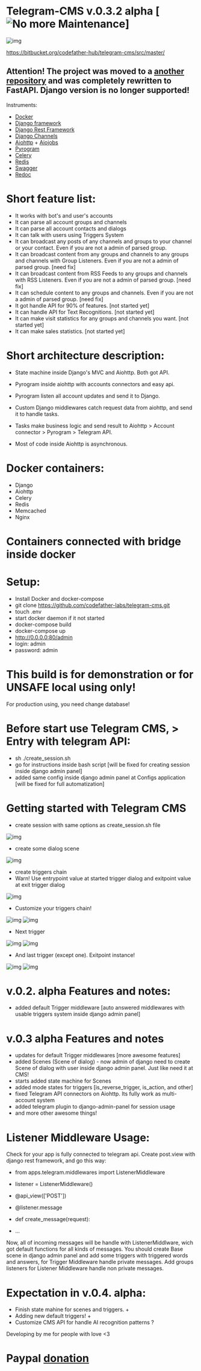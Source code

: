 # Telegram-CMS v.0.3.2 alpha  [![No more Maintenance](https://img.shields.io/badge/Maintained-red.svg)]

![img](http://dl3.joxi.net/drive/2019/12/06/0029/3762/1904306/06/08fa2e0135.jpg)

https://bitbucket.org/codefather-hub/telegram-cms/src/master/


## Attention! The project was moved to a [another repository](https://bitbucket.org/codefather-hub/telegram-cms/src/master/) and was completely rewritten to FastAPI. Django version is no longer supported!

Instruments:
- [Docker](https://www.docker.com/)
- [Django framework](https://www.djangoproject.com/)
- [Django Rest Framework](https://www.django-rest-framework.org/)
- [Django Channels](https://channels.readthedocs.io/en/latest/)
- [Aiohttp](https://aiohttp.readthedocs.io/en/stable/) + [Aiojobs](https://aiojobs.readthedocs.io/en/stable/quickstart.html)
- [Pyrogram](https://docs.pyrogram.org/)
- [Celery](http://www.celeryproject.org/)
- [Redis](https://redis.io/)
- [Swagger](https://swagger.io/)
- [Redoc](https://github.com/Redocly/redoc)

# Short feature list:
- It works with bot's and user's accounts
- It can parse all account groups and channels
- It can parse all account contacts and dialogs
- It can talk with users using Triggers System
- It can broadcast any posts of any channels and groups to your channel or your contact. Even if you are not a admin of parsed group.
- It can broadcast content from any groups and channels to any groups and channels with Group Listeners. Even if you are not a admin of parsed group. [need fix]
- It can broadcast content from RSS Feeds to any groups and channels with RSS Listeners. Even if you are not a admin of parsed group. [need fix]
- It can schedule content to any groups and channels. Even if you are not a admin of parsed group. [need fix]
- It got handle API for 90% of features. [not started yet]
- It can handle API for Text Recognitions. [not started yet]
- It can make visit statistics for any groups and channels you want. [not started yet]
- It can make sales statistics. [not started yet]

# Short architecture description:
- State machine inside Django's MVC and Aiohttp. Both got API.

- Pyrogram inside aiohttp with accounts connectors and easy api.
- Pyrogram listen all account updates and send it to Django.
- Custom Django middlewares catch request data from aiohttp, and send it to handle tasks.
- Tasks make business logic and send result to Aiohttp > Account connector > Pyrogram > Telegram API.
- Most of code inside Aiohttp is asynchronous.

# Docker containers:
- Django
- Aiohttp
- Celery
- Redis
- Memcached
- Nginx
# Containers connected with bridge inside docker

# Setup:
- Install Docker and docker-compose
- git clone https://github.com/codefather-labs/telegram-cms.git
- touch .env
- start docker daemon if it not started
- docker-compose build
- docker-compose up
- http://0.0.0.0:80/admin
- login: admin
- password: admin

# This build is for demonstration or for UNSAFE local using only!
For production using, you need change database!

# Before start use Telegram CMS, > Entry with telegram API:
- sh ./create_session.sh
- go for instructions inside bash script [will be fixed for creating session inside django admin panel]
- added same config inside django admin panel at Configs application [will be fixed for full automatization]

# Getting started with Telegram CMS
- create session with same options as create_session.sh file

![img](http://dl4.joxi.net/drive/2019/12/06/0029/3762/1904306/06/7e6fe98225.jpg)

- create some dialog scene

![img](http://dl3.joxi.net/drive/2019/12/06/0029/3762/1904306/06/2feeeee9ec.jpg)

- create triggers chain
- Warn! Use entrypoint value at started trigger dialog and exitpoint value at exit trigger dialog

![img](http://dl4.joxi.net/drive/2019/12/06/0029/3762/1904306/06/f2f7cabdfc.jpg)

- Customize your triggers chain!

![img](http://dl3.joxi.net/drive/2019/12/06/0029/3762/1904306/06/8b1a7a4c8e.jpg)
![img](http://dl3.joxi.net/drive/2019/12/06/0029/3762/1904306/06/ec1691248c.jpg)

- Next trigger

![img](http://dl4.joxi.net/drive/2019/12/06/0029/3762/1904306/06/34f25442f7.jpg)
![img](http://dl4.joxi.net/drive/2019/12/06/0029/3762/1904306/06/ed1ec9fc5f.jpg)

- And last trigger (except one). Exitpoint instance!

![img](http://dl4.joxi.net/drive/2019/12/06/0029/3762/1904306/06/5c53af1960.jpg)
![img](http://dl4.joxi.net/drive/2019/12/06/0029/3762/1904306/06/e4295a8a3c.jpg)

# v.0.2. alpha Features and notes:
- added default Trigger middleware [auto answered middlewares with usable triggers system inside django admin panel]

# v.0.3 alpha Features and notes
- updates for default Trigger middlewares [more awesome features]
- added Scenes (Scene of dialog) - now admin of django need to create Scene of dialog with user inside django admin panel. Just like need it at CMS!
- starts added state machine for Scenes
- added mode states for triggers [is_reverse_trigger, is_action, and other]
- fixed Telegram API connectors on Aiohttp. Its fully work as multi-account system
- added telegram plugin to django-admin-panel for session usage
- and more other awesome things!

# Listener Middleware Usage:
Check for your app is fully connected to telegram api. Create post.view with django rest framework, and go this way:
- from apps.telegram.middlewares import ListenerMiddleware
- listener = ListenerMiddleware()

- @api_view(['POST'])
- @listener.message
- def create_message(request):
-   ...

Now, all of incoming messages will be handle with ListenerMiddlware, wich got default functions for all kinds of messages. You should create Base scene in django admin panel and add some triggers with triggered words and answers, for Trigger Middleware handle private messages. Add groups listeners for Listener Middleware handle non private messages.

# Expectation in v.0.4. alpha:
- Finish state mahine for scenes and triggers. +
- Adding new default triggers! +
- Customize CMS API for handle AI recognition patterns ?

Developing by me for people with love <3
# Paypal [donation](https://www.paypal.com/paypalme/codefather)
